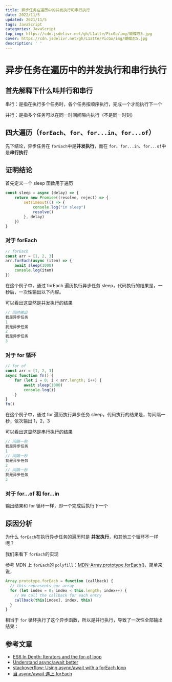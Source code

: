 ```yaml
---
title: 异步任务在遍历中的并发执行和串行执行
date: 2022/11/5
updated: 2021/11/5
tags: JavaScript
categories: JavaScript
top_img: https://cdn.jsdelivr.net/gh/L1atte/PicGo/img/蝴蝶忍5.jpg
cover: https://cdn.jsdelivr.net/gh/L1atte/PicGo/img/蝴蝶忍5.jpg
description: ' '
---
```

# 异步任务在遍历中的并发执行和串行执行



## 首先解释下什么叫并行和串行

串行：是指在执行多个任务时，各个任务按顺序执行，完成一个才能执行下一个

并行：是指多个任务可以在同一时间间隔内执行（不是同一时刻）



## 四大遍历（`forEach`、`for`、`for...in`、`for...of`）

先下结论，异步任务在 `forEach`中是**并发执行**，而在 `for`、`for...in`、`for...of`中是**串行执行**



## 证明结论

首先定义一个 sleep 函数用于遍历

```javascript
const sleep = async (delay) => {
	return new Promise((resolve, reject) => {
		setTimeout(() => {
			console.log("in sleep")
			resolve()
		}, delay)
	})
}
```

### 对于 forEach

```javascript
// forEach
const arr = [1, 2, 3]
arr.forEach(async (item) => {
	await sleep(1000)
	console.log(item)
})
```

在这个例子中，通过 forEach 遍历执行异步任务 sleep，代码执行的结果是，一秒后，一次性输出以下内容。

可以看出这显然是并发执行的结果

```javascript
// 同时输出
我是异步任务
1
我是异步任务
2
我是异步任务
3
```



### 对于  for 循环

```javascript
// for of
const arr = [1, 2, 3]
async function fn() {
	for (let i = 0; i < arr.length; i++) {
		await sleep(1000)
		console.log(i)
	}
}
fn()
```

在这个例子中，通过 for 遍历执行异步任务 sleep，代码执行的结果是，每间隔一秒，依次输出 1，2，3

可以看出这显然是串行执行的结果

```javascript
// 间隔一秒
我是异步任务
1
// 间隔一秒
我是异步任务
2
// 间隔一秒
我是异步任务
3
```

### 对于 for...of 和 for...in

输出结果和 for 循环一样，即一个完成后执行下一个



## 原因分析

为什么 `forEach`在执行异步任务的遍历时是 **并发执行**，和其他三个循环不一样呢？

我们来看下 `forEach`的实现

参考 MDN 上 `forEach`的 `polyfill`：[MDN-Array.prototype.forEach()](https://developer.mozilla.org/zh-CN/docs/Web/JavaScript/Reference/Global_Objects/Array/forEach)，简单来说，

```javascript
Array.prototype.forEach = function (callback) {
  // this represents our array
  for (let index = 0; index < this.length; index++) {
    // We call the callback for each entry
    callback(this[index], index, this)
  }
}
```

相当于 `for` 循环执行了这个异步函数，所以是并行执行，导致了一次性全部输出结果：



##  参考文章

- [ES6 In Depth: Iterators and the for-of loop](https://hacks.mozilla.org/2015/04/es6-in-depth-iterators-and-the-for-of-loop/)
- [Understand async/await better](https://codeburst.io/understand-async-await-better-7a03aeba60fe)
- [stackoverflow: Using async/await with a forEach loop](https://stackoverflow.com/questions/37576685/using-async-await-with-a-foreach-loop)
- [当 async/await 遇上 forEach](http://objcer.com/2017/10/12/async-await-with-forEach/)